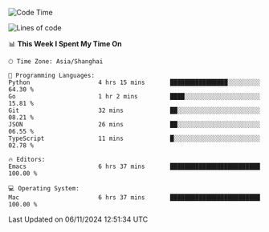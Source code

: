 <!--START_SECTION:waka-->
![Code Time](http://img.shields.io/badge/Code%20Time-2%2C268%20hrs%2027%20mins-blue)

![Lines of code](https://img.shields.io/badge/From%20Hello%20World%20I%27ve%20Written-308.1%20thousand%20lines%20of%20code-blue)

📊 **This Week I Spent My Time On** 

```text
🕑︎ Time Zone: Asia/Shanghai

💬 Programming Languages: 
Python                   4 hrs 15 mins       ████████████████░░░░░░░░░   64.30 % 
Go                       1 hr 2 mins         ████░░░░░░░░░░░░░░░░░░░░░   15.81 % 
Git                      32 mins             ██░░░░░░░░░░░░░░░░░░░░░░░   08.21 % 
JSON                     26 mins             ██░░░░░░░░░░░░░░░░░░░░░░░   06.55 % 
TypeScript               11 mins             █░░░░░░░░░░░░░░░░░░░░░░░░   02.78 % 

🔥 Editors: 
Emacs                    6 hrs 37 mins       █████████████████████████   100.00 % 

💻 Operating System: 
Mac                      6 hrs 37 mins       █████████████████████████   100.00 % 
```


 Last Updated on 06/11/2024 12:51:34 UTC
<!--END_SECTION:waka-->

